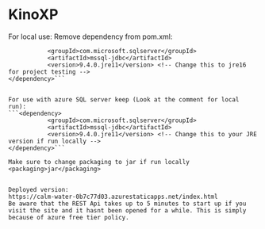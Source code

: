 # KinoXP

For local use:
Remove dependency from pom.xml:
 ```<dependency>
            <groupId>com.microsoft.sqlserver</groupId>
            <artifactId>mssql-jdbc</artifactId>
            <version>9.4.0.jre11</version> <!-- Change this to jre16 for project testing -->
 </dependency>```
    

For use with azure SQL server keep (Look at the comment for local run):
```<dependency>
            <groupId>com.microsoft.sqlserver</groupId>
            <artifactId>mssql-jdbc</artifactId>
            <version>9.4.0.jre11</version> <!-- Change this to your JRE version if run locally -->
</dependency>```
    
Make sure to change packaging to jar if run locally 
<packaging>jar</packaging>


Deployed version:
https://calm-water-0b7c77d03.azurestaticapps.net/index.html
Be aware that the REST Api takes up to 5 minutes to start up if you visit the site and it hasnt been opened for a while. This is simply because of azure free tier policy.
